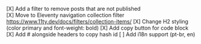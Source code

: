 [X] Add a filter to remove posts that are not published  
[X] Move to Eleventy navigation collection filter https://www.11ty.dev/docs/filters/collection-items/
[X] Change H2 styling (color primary and font-weight: bold)
[X] Add copy button for code block
[X] Add # alongside headers to copy hash id
[ ] Add i18n support (pt-br, en)